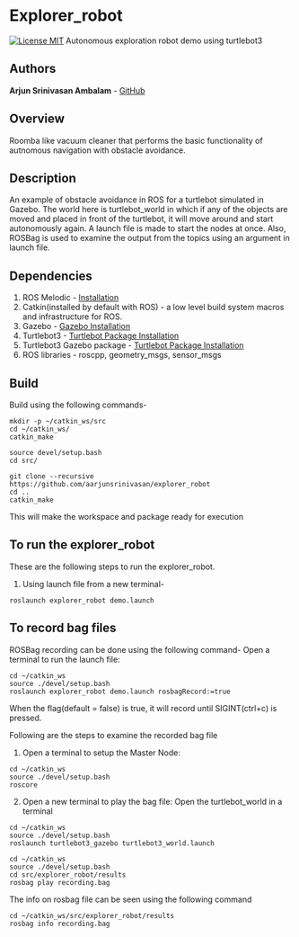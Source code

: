 # Explorer_robot
[![License MIT](https://img.shields.io/badge/License-MIT-brightgreen.svg)](https://github.com/aarjunsrinivasan/explorer_robot/blob/Week12_HW/License)
Autonomous exploration robot demo using turtlebot3


## Authors

**Arjun Srinivasan Ambalam** - [GitHub](https://github.com/aarjunsrinivasan)

## Overview
Roomba like vacuum cleaner that performs the basic functionality of autnomous navigation with obstacle avoidance.

## Description
An example of obstacle avoidance in ROS for a turtlebot simulated in Gazebo. The world here is turtlebot_world in which if any of the objects are moved and placed in front of the turtlebot, it will move around and start autonomously again. A launch file is made to start the nodes at once. Also, ROSBag is used to examine the output from the topics using an argument in launch file.

## Dependencies	
1. ROS Melodic - [Installation](http://wiki.ros.org/melodic/Installation/Ubuntu)
2. Catkin(installed by default with ROS) - a low level build system macros and infrastructure for ROS.
3. Gazebo - [Gazebo Installation](http://gazebosim.org/tutorials?tut=ros_installing)
4. Turtlebot3 - [Turtlebot Package Installation](https://github.com/ROBOTIS-GIT/turtlebot3)
5. Turtlebot3 Gazebo package - [Turtlebot Package Installation](https://github.com/ROBOTIS-GIT/turtlebot3_simulations.git)
6. ROS libraries - roscpp, geometry_msgs, sensor_msgs

## Build
Build using the following commands-

```
mkdir -p ~/catkin_ws/src
cd ~/catkin_ws/
catkin_make

source devel/setup.bash
cd src/

git clone --recursive https://github.com/aarjunsrinivasan/explorer_robot
cd ..
catkin_make
```
This will make the workspace and package ready for execution

## To run the explorer_robot 
These are the following steps to run the explorer_robot.
1. Using launch file from a new terminal-
```
roslaunch explorer_robot demo.launch
```

## To record bag files
ROSBag recording can be done using the following command-
Open a terminal to run the launch file: 
```
cd ~/catkin_ws
source ./devel/setup.bash
roslaunch explorer_robot demo.launch rosbagRecord:=true
```
When the flag(default = false) is true, it will record until SIGINT(ctrl+c) is pressed.

Following are the steps to examine the recorded bag file
1. Open a terminal to setup the Master Node: 
```
cd ~/catkin_ws
source ./devel/setup.bash
roscore
```

2. Open a new terminal to play the bag file:
Open the turtlebot_world in a terminal
```
cd ~/catkin_ws
source ./devel/setup.bash
roslaunch turtlebot3_gazebo turtlebot3_world.launch 
```
```
cd ~/catkin_ws
source ./devel/setup.bash
cd src/explorer_robot/results
rosbag play recording.bag
```
The info on rosbag file can be seen using the following command
```
cd ~/catkin_ws/src/explorer_robot/results
rosbag info recording.bag
```
